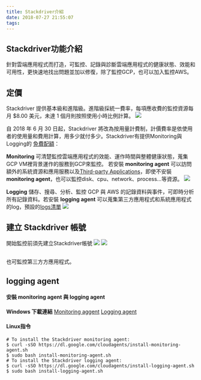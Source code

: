 ```yaml
---
title: Stackdriver介紹
date: 2018-07-27 21:55:07
tags:
---
```

## Stackdriver功能介紹
針對雲端應用程式而打造，可監控、記錄與診斷雲端應用程式的健康狀態、效能和可用性，更快速地找出問題並加以修復，除了監控GCP，也可以加入監控AWS。
## 定價
Stackdriver 提供基本級和進階級。進階級採統一費率，每項應收費的監控資源每月 $8.00 美元，未達 1 個月則按照使用小時比例計算。
![](/img/fee.png)

自 2018 年 6 月 30 日起，Stackdriver 將改為按用量計費制，計價費率是依使用者的使用量和費用計算，用多少就付多少。Stackdriver有提供Monitoring與Logging的
[免費配額](https://cloud.google.com/stackdriver/pricing_v2)：

**Monitoring**
可清楚監控雲端應用程式的效能、運作時間與整體健康狀態，蒐集GCP VM裡背景運作的服務到GCP來監控。
若安裝 **monitoring agent** 可以訪問額外的系統資源和應用服務以及[Third-party Applications](https://cloud.google.com/monitoring/agent/plugins/)，即使不安裝 **monitoring agent**，也可以監控disk、cpu、network、process…等資源。
![](/img/fee-monitoring.png)

**Logging**
儲存、搜尋、分析、監控 GCP 與 AWS 的記錄資料與事件，可即時分析所有記錄資料。若安裝 **logging agent** 可以蒐集第三方應用程式和系統應用程式的log，預設的[logs清單](https://cloud.google.com/logging/docs/agent/default-logs)
![](/img/fee-logging.png)



## 建立 Stackdriver 帳號
開始監控前須先建立Stackdriver帳號
![](/img/Account-1.png)
![](/img/Account-2.png)

##  
也可監控第三方方應用程式。

## logging agent




#### 安裝 monitoring agent 與 logging agent
**Windows 下載連結**
[Monitoring aggent](https://repo.stackdriver.com/windows/StackdriverMonitoring-GCM-46.exe)
[Logging agent](https://dl.google.com/cloudagents/windows/StackdriverLogging-v1-8.exe)


#### Linux指令
```
# To install the Stackdriver monitoring agent:
$ curl -sSO https://dl.google.com/cloudagents/install-monitoring-agent.sh
$ sudo bash install-monitoring-agent.sh
# To install the Stackdriver logging agent:
$ curl -sSO https://dl.google.com/cloudagents/install-logging-agent.sh
$ sudo bash install-logging-agent.sh
```
